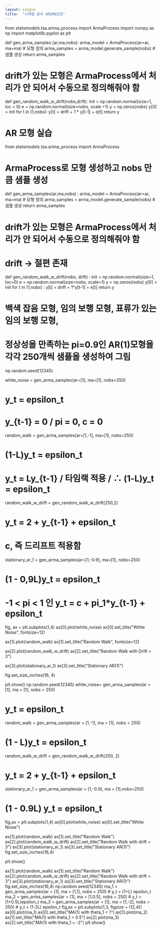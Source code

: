 ```yaml
---
layout: single
title:  "시계열 분석 ARIMA모형"
---
```


from statsmodels.tsa.arima_process import ArmaProcess
import numpy as np
import matplotlib.pyplot as plt

def gen_arma_samples (ar,ma,nobs): 
    arma_model = ArmaProcess(ar=ar, ma=ma) # 모형 정의
    arma_samples = arma_model.generate_sample(nobs) # 샘플 생성
    return arma_samples
# drift가 있는 모형은 ArmaProcess에서 처리가 안 되어서 수동으로 정의해줘야 함
def gen_random_walk_w_drift(nobs,drift): 
    init = np.random.normal(size=1, loc = 0) 
    e = np.random.normal(size=nobs, scale =1) 
    y = np.zeros(nobs) 
    y[0] = init
    for t in (1,nobs): 
        y[t] = drift + 1 * y[t-1] + e[t] 
    return y


# AR 모형 실습
from statsmodels.tsa.arima_process import ArmaProcess

# ArmaProcess로 모형 생성하고 nobs 만큼 샘플 생성
def gen_arma_samples(ar,ma,nobs) :
    arma_model = ArmaProcess(ar=ar, ma=ma) # 모형 정의
    arma_samples = arma_model.generate_sample(nobs) # 샘플 생성
    return arma_samples

# drift가 있는 모형은 ArmaProcess에서 처리가 안 되어서 수동으로 정의해줘야 함
# drift → 절편 존재
def gen_random_walk_w_drift(nobs, drift) :
    init = np.random.normal(size=1, loc=0)
    e = np.random.normal(size=nobs, scale=1)
    y = np.zeros(nobs)
    y[0] = init
    for t in (1,nobs) :
        y[t] = drift + 1*y[t-1] + e[t]
        return y
# 백색 잡음 모형, 임의 보행 모형, 표류가 있는 임의 보행 모형,
# 정상성을 만족하는 pi=0.9인 AR(1)모형을 각각 250개씩 샘플을 생성하여 그림
np.random.seed(12345)

white_noise = gen_arma_samples(ar=[1], ma=[1], nobs=250)
# y_t = epsilon_t
# y_{t-1} = 0  /  pi = 0, c = 0
random_walk = gen_arma_samples(ar=[1,-1], ma=[1], nobs=250)
# (1-L)y_t = epsilon_t
# y_t = Ly_{t-1}  /  타임랙 적용  /  ∴ (1-L)y_t = epsilon_t
random_walk_w_drift = gen_random_walk_w_drift(250,2)
# y_t = 2 + y_{t-1} + epsilon_t
# c, 즉 드리프트 적용함
stationary_ar_1 = gen_arma_samples(ar=[1,-0.9], ma=[1], nobs=250)
# (1 - 0,9L)y_t = epsilon_t
# -1 < pi < 1 인 y_t = c + pi_1*y_{t-1} + epsilon_t

fig, ax = plt.subplots(1,4)
ax[0].plot(white_noise)
ax[0].set_title("Wihte Noise", fontsize=12)

ax[1].plot(random_walk)
ax[1].set_title("Random Walk", fontsize=12)

ax[2].plot(random_walk_w_drift)
ax[2].set_title("Random Walk with Drift = 3")

ax[3].plot(stationary_ar_1)
ax[3].set_title("Stationary AR(1)")

fig.set_size_inches(16, 4)

plt.show()
np.random.seed(12345)
white_noise= gen_arma_samples(ar = [1], ma = [1], nobs = 250) 
# y_t = epsilon_t
random_walk = gen_arma_samples(ar = [1,-1], ma = [1], nobs = 250) 
# (1 - L)y_t = epsilon_t
random_walk_w_drift = gen_random_walk_w_drift(200, 2) 
# y_t = 2 + y_{t-1} + epsilon_t
stationary_ar_1 = gen_arma_samples(ar = [1,-0.9], ma = [1],nobs=250) 
# (1 - 0.9L) y_t = epsilon_t
fig,ax = plt.subplots(1,4)
ax[0].plot(white_noise)
ax[0].set_title("White Noise")

ax[1].plot(random_walk)
ax[1].set_title("Random Walk")
ax[2].plot(random_walk_w_drift)
ax[2].set_title("Random Walk with drift = 3")
ax[3].plot(stationary_ar_1)
ax[3].set_title("Stationary AR(1)")
fig.set_size_inches(16,4)




plt.show()

ax[1].plot(random_walk)
ax[1].set_title("Random Walk")
ax[2].plot(random_walk_w_drift)
ax[2].set_title("Random Walk with drift = 3")
ax[3].plot(stationary_ar_1)
ax[3].set_title("Stationary AR(1)")
fig.set_size_inches(16,4)
np.random.seed(12345)
ma_1 = gen_arma_samples(ar = [1], ma = [1,1], nobs = 250) # y_t = (1+L) epsilon_t
ma_2 = gen_arma_samples(ar = [1], ma = [1,0.5], nobs = 250) # y_t = (1+0.5L)epsilon_t
ma_3 = gen_arma_samples(ar = [1], ma = [1,-2], nobs = 250) # y_t = (1-2L) epsilon_t
fig,ax = plt.subplots(1,3, figsize = (12,4))
ax[0].plot(ma_1)
ax[0].set_title("MA(1) with theta_1 = 1")
ax[1].plot(ma_2)
ax[1].set_title("MA(1) with theta_1 = 0.5")
ax[2].plot(ma_3)
ax[2].set_title("MA(1) with theta_1 = -2")
plt.show()

